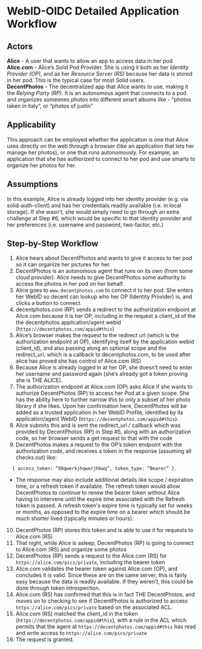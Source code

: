 # WebID-OIDC Detailed Application Workflow

## Actors
**Alice** - A user that wants to allow an app to access data in her pod  
**Alice.com** - Alice’s Solid Pod Provider. She is using it both as her *Identity Provider (OP)*, and as her *Resource Server (RS)* because her data is stored in her pod. This is the typical case for most Solid users.  
**DecentPhotos** - The decentralized app that Alice wants to use, making it the *Relying Party (RP)*. It is an autonomous agent that connects to a pod and organizes someones photos into different smart albums like - “photos taken in italy”, or “photos of justin"  

## Applicability
This approach can be employed whether the application is one that Alice uses directly on the web through a browser (like an application that lets her manage her photos), or one that runs autonomously. For example, an application that she has authorized to connect to her pod and use smarts to organize her photos for her.

## Assumptions
In this example, Alice is already logged into her identity provider (e.g. via solid-auth-client) and has her credentials readily available (i.e. in local storage). If she wasn’t, she would simply need to go through an extra challenge at Step #6, which would be specific to that identity provider and her preferences (i.e. username and password, two-factor, etc.)

## Step-by-Step Workflow
1. Alice hears about DecentPhotos and wants to give it access to her pod so it can organize her pictures for her.
2. DecentPhotos is an autonomous agent that runs on its own (from some cloud provider). Alice needs to give DecentPhotos some authority to access the photos in her pod on her behalf.
3. Alice goes to `www.decentphotos.com` to connect it to her pod. She enters her WebID so decent can lookup who her OP (Identity Provider) is, and clicks a button to connect.
4. decentphotos.com (RP) sends a redirect to the authorization endpoint at Alice.com because it is her OP, including in the request a client_id of the the decentphotos application/agent webid (`https://decentphotos.com/appid#this`)
5. Alice’s browser makes the request to the redirect url (which is the authorization endpoint at OP), identifying itself by the application webid (client_id), and also passing along an optional scope and the redirect_uri, which is a callback to decentphotos.com, to be used after alice has proved she has control of Alice.com (RS)
6. Because Alice is already logged in at her OP, she doesn’t need to enter her username and password again (she’s already got a token proving she is THE ALICE).
7. The authorization endpoint at Alice.com (OP) asks Alice if she wants to authorize DecentPhotos (RP) to access her Pod at a given scope. She has the ability here to further narrow this to only a subset of her photo library if she likes. Upon her confirmation here, DecentPhotos will be added as a trusted application in her WebID Profile, identified by its application/agent WebID (`https://decentphotos.com/appid#this`).
8. Alice submits this and is sent the redirect_uri / callback which was provided by DecentPhotos (RP) in Step #5, along with an authorization code, so her browser sends a get request to that with the code
9. DecentPhotos makes a request to the OP’s token endpoint with the authorization code, and receives a token in the response (assuming all checks out) like:  
```
  { access_token: “98qwerkjhqwerjhkwq”, token_type: “Bearer” }.
```
  - The response may also include additional details like scope / expiration time, or a refresh token if available. The refresh token would allow DecentPhotos to continue to renew the bearer token without Alice having to intervene until the expire time associated with the Refresh token is passed. A refresh token's expire time is typically set for weeks or months, as opposed to the expire time on a bearer which should be much shorter lived (typically minutes or hours).

10. DecentPhotos (RP) stores this token and is able to use it for requests to Alice.com (RS)
11. That night, while Alice is asleep, DecentPhotos (RP) is going to connect to Alice.com (RS) and organize some photos
12. DecentPhotos (RP) sends a request to the Alice.com (RS) for `https://alice.com/pics/private`, including the bearer token
13. Alice.com validates the bearer token against Alice.com (OP), and concludes it is valid. Since these are on the same server, this is fairly easy because the data is readily available. If they weren’t, this could be done through token introspection.
14. Alice.com (RS) has confirmed that this is in fact THE DecentPhotos, and moves on to checking to see if DecentPhotos is authorized to access `https://alice.com/pics/private` based on the associated ACL.
15. Alice.com (RS) matched the client_id in the token (`https://decentphotos.com/appid#this`), with a rule in the ACL which permits that the agent at `https://decentphotos.com/appid#this` has read and write access to `https://alice.com/pics/private`
16. The request is granted.
